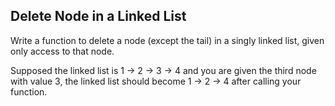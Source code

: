 Delete Node in a Linked List 
---


Write a function to delete a node (except the tail) in a singly linked list, given only access to that node.



Supposed the linked list is 1 -> 2 -> 3 -> 4 and you are given the third node with value 3, the linked list should become 1 -> 2 -> 4 after calling your function.


